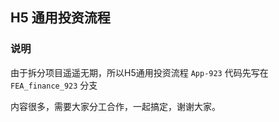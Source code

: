 ## H5 通用投资流程

### 说明

由于拆分项目遥遥无期，所以H5通用投资流程 `App-923` 代码先写在 `FEA_finance_923` 分支

内容很多，需要大家分工合作，一起搞定，谢谢大家。

